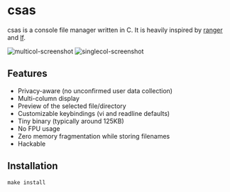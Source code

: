# csas
csas is a console file manager written in C. It is heavily inspired by [ranger](https://github.com/ranger/ranger) and [lf](https://github.com/gokcehan/lf).

![multicol-screenshot](https://i.imgur.com/bswcTiS.png)
![singlecol-screenshot](https://i.imgur.com/OiZy6ft.png)

## Features

 - Privacy-aware (no unconfirmed user data collection)
 - Multi-column display
 - Preview of the selected file/directory
 - Customizable keybindings (vi and readline defaults)
 - Tiny binary (typically around 125KB)
 - No FPU usage
 - Zero memory fragmentation while storing filenames
 - Hackable

## Installation
    make install
